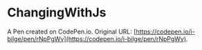 # ChangingWithJs

A Pen created on CodePen.io. Original URL: [https://codepen.io/i-bilge/pen/rNpPgWv](https://codepen.io/i-bilge/pen/rNpPgWv).


